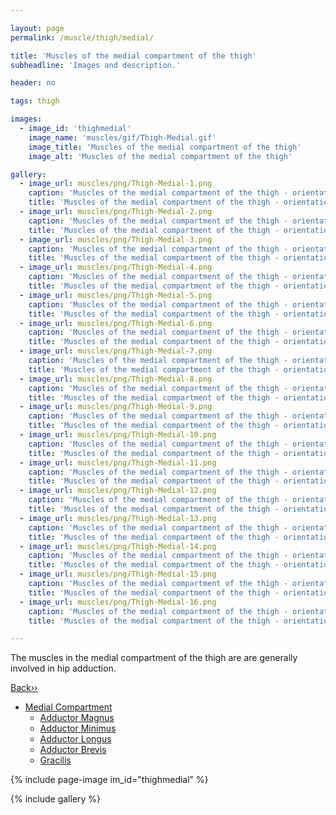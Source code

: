 ```yaml
---

layout: page
permalink: /muscle/thigh/medial/

title: 'Muscles of the medial compartment of the thigh'
subheadline: 'Images and description.'

header: no

tags: thigh

images:
  - image_id: 'thighmedial'
    image_name: 'muscles/gif/Thigh-Medial.gif'
    image_title: 'Muscles of the medial compartment of the thigh'
    image_alt: 'Muscles of the medial compartment of the thigh' 

gallery:
  - image_url: muscles/png/Thigh-Medial-1.png
    caption: 'Muscles of the medial compartment of the thigh - orientation 1'
    title: 'Muscles of the medial compartment of the thigh - orientation 1'
  - image_url: muscles/png/Thigh-Medial-2.png
    caption: 'Muscles of the medial compartment of the thigh - orientation 2'
    title: 'Muscles of the medial compartment of the thigh - orientation 2'
  - image_url: muscles/png/Thigh-Medial-3.png
    caption: 'Muscles of the medial compartment of the thigh - orientation 3'
    title: 'Muscles of the medial compartment of the thigh - orientation 3'
  - image_url: muscles/png/Thigh-Medial-4.png
    caption: 'Muscles of the medial compartment of the thigh - orientation 4'
    title: 'Muscles of the medial compartment of the thigh - orientation 4'
  - image_url: muscles/png/Thigh-Medial-5.png
    caption: 'Muscles of the medial compartment of the thigh - orientation 5'
    title: 'Muscles of the medial compartment of the thigh - orientation 5'
  - image_url: muscles/png/Thigh-Medial-6.png
    caption: 'Muscles of the medial compartment of the thigh - orientation 6'
    title: 'Muscles of the medial compartment of the thigh - orientation 6'
  - image_url: muscles/png/Thigh-Medial-7.png
    caption: 'Muscles of the medial compartment of the thigh - orientation 7'
    title: 'Muscles of the medial compartment of the thigh - orientation 7'
  - image_url: muscles/png/Thigh-Medial-8.png
    caption: 'Muscles of the medial compartment of the thigh - orientation 8'
    title: 'Muscles of the medial compartment of the thigh - orientation 8'
  - image_url: muscles/png/Thigh-Medial-9.png
    caption: 'Muscles of the medial compartment of the thigh - orientation 9'
    title: 'Muscles of the medial compartment of the thigh - orientation 9'
  - image_url: muscles/png/Thigh-Medial-10.png
    caption: 'Muscles of the medial compartment of the thigh - orientation 10'
    title: 'Muscles of the medial compartment of the thigh - orientation 10'
  - image_url: muscles/png/Thigh-Medial-11.png
    caption: 'Muscles of the medial compartment of the thigh - orientation 11'
    title: 'Muscles of the medial compartment of the thigh - orientation 11'
  - image_url: muscles/png/Thigh-Medial-12.png
    caption: 'Muscles of the medial compartment of the thigh - orientation 12'
    title: 'Muscles of the medial compartment of the thigh - orientation 12'
  - image_url: muscles/png/Thigh-Medial-13.png
    caption: 'Muscles of the medial compartment of the thigh - orientation 13'
    title: 'Muscles of the medial compartment of the thigh - orientation 13'
  - image_url: muscles/png/Thigh-Medial-14.png
    caption: 'Muscles of the medial compartment of the thigh - orientation 14'
    title: 'Muscles of the medial compartment of the thigh - orientation 14'
  - image_url: muscles/png/Thigh-Medial-15.png
    caption: 'Muscles of the medial compartment of the thigh - orientation 15'
    title: 'Muscles of the medial compartment of the thigh - orientation 15'
  - image_url: muscles/png/Thigh-Medial-16.png
    caption: 'Muscles of the medial compartment of the thigh - orientation 16'
    title: 'Muscles of the medial compartment of the thigh - orientation 16'

---
```


The muscles in the medial compartment of the thigh are are generally involved in hip adduction.

[Back››](/muscle/thigh/)

- [Medial Compartment](/muscle/thigh/medial/)
  - [Adductor Magnus](/muscle/thigh/adductormagnus/)
  - [Adductor Minimus](/muscle/thigh/adductorminimus/)
  - [Adductor Longus](/muscle/thigh/adductorlongus/)
  - [Adductor Brevis](/muscle/thigh/adductorbrevis/)
  - [Gracilis](/muscle/thigh/gracilis/)

{% include page-image im_id="thighmedial" %}

{% include gallery %}
